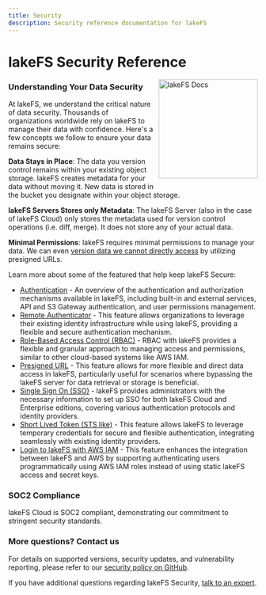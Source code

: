 ```yaml
---
title: Security
description: Security reference documentation for lakeFS
---
```


# lakeFS Security Reference

<img src="/assets/img/docs_logo.png" alt="lakeFS Docs" width=200 style="float: right; margin: 0 0 10px 10px;"/>

### Understanding Your Data Security ###

At lakeFS, we understand the critical nature of data security. Thousands of organizations worldwide rely on lakeFS to manage their data with confidence. Here's a few concepts we follow to ensure your data remains secure:

**Data Stays in Place**: The data you version control remains within your existing object storage. lakeFS creates metadata for your data without moving it. New data is stored in the bucket you designate within your object storage.

**lakeFS Servers Stores only Metadata**: The lakeFS Server (also in the case of lakeFS Cloud) only stores the metadata used for version control operations (i.e. diff, merge). It does not store any of your actual data.

**Minimal Permissions**: lakeFS requires minimal permissions to manage your data. We can even [version data we cannot directly access](https://lakefs.io/blog/pre-signed-urls/) by utilizing presigned URLs.

Learn more about some of the featured that help keep lakeFS Secure:

- [Authentication](/security/authentication.md) - An overview of the authentication and authorization mechanisms available in lakeFS, including built-in and external services, API and S3 Gateway authentication, and user permissions management.
- [Remote Authenticator](/security/remote-authenticator.md) - This feature allows organizations to leverage their existing identity infrastructure while using lakeFS, providing a flexible and secure authentication mechanism.
- [Role-Based Access Control (RBAC)](/security/rbac.md) - RBAC with lakeFS provides a flexible and granular approach to managing access and permissions, similar to other cloud-based systems like AWS IAM.
- [Presigned URL](/security/presigned-url.md) - This feature allows for more flexible and direct data access in lakeFS, particularly useful for scenarios where bypassing the lakeFS server for data retrieval or storage is beneficial.
- [Single Sign On (SSO)](/security/sso.md) - lakeFS provides administrators with the necessary information to set up SSO for both lakeFS Cloud and Enterprise editions, covering various authentication protocols and identity providers.
- [Short Lived Token (STS like)](/security/sts-login.md) - This feature allows lakeFS to leverage temporary credentials for secure and flexible authentication, integrating seamlessly with existing identity providers.
- [Login to lakeFS with AWS IAM](/security/external-principals-aws.md) - This feature enhances the integration between lakeFS and AWS by supporting authenticating users programmatically using AWS IAM roles instead of using static lakeFS access and secret keys.

### SOC2 Compliance ###
lakeFS Cloud is SOC2 compliant, demonstrating our commitment to stringent security standards.

### More questions? Contact us ###
For details on supported versions, security updates, and vulnerability reporting, please refer to our [security policy on GitHub]( https://github.com/treeverse/lakeFS/security/policy).

If you have additional questions regarding lakeFS Security, [talk to an expert](https://meetings.hubspot.com/iddo-avneri/lakefs-security-questions).